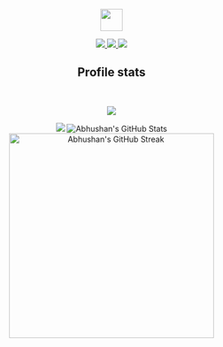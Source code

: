 <!---- 
- 👋 Hi, I’m @Abhushan01
- 👀 I’m interested in Web Development
- 🌱 I’m currently learning JavaScript

📫 How to reach me


Abhushan01/Abhushan01 is a ✨ special ✨ repository because its `README.md` (this file) appears on your GitHub profile.
You can click the Preview link to take a look at your changes.
--->


<p align="center"><a href="https://abhushan01.github.io/aditya.io">
<img height="40px" src="https://img.shields.io/badge/-Aditya-fb4902?style=for-the-badge">
</a></p> 

<p align="center"><a href="https://abhushan01.github.io/aditya.io">
<img src="https://img.shields.io/badge/-Python_Programmer-032213?style=for-the-badge">
<img src="https://img.shields.io/badge/-Frontend_Developer-02ce8f?style=for-the-badge">
<img src="https://img.shields.io/badge/-Illustrator-00ff9c?style=for-the-badge">
</a></p>

<h2 align="center">Profile stats</h2>

<br>

<p align="center">
<img src="https://komarev.com/ghpvc/?username=Abhushan01&style=flat-square&color=fb4902"></p>
<p align="center">

<img  src="https://github-readme-stats.vercel.app/api/top-langs/?username=Abhushan01&hide=java,html&title_color=fb4902&text_color=fff&icon_color=2bbc8a&bg_color=032213&hide_border=true" />

<img  src="https://github-readme-stats.vercel.app/api?username=Abhushan01&show_icons=true&line_height=27&count_private=true&title_color=fb4902&text_color=fff&icon_color=02ce8f&bg_color=032213&hide_border=true" alt="Abhushan's GitHub Stats" />

<img width="370px" alt="Abhushan's GitHub Streak" src="https://github-readme-streak-stats.herokuapp.com/?user=Abhushan01&background=032213&hide_border=true&stroke=fff&ring=02ce8f&fire=fb4902&currStreakNum=fff&sideNums=fff&currStreakLabel=fff&sideLabels=fff&dates=fff" />

<!--<img src="https://activity-graph.herokuapp.com/graph?username=Abhushan01&theme=dracula&bg_color=032213&color=fff&line=fb4902&point=02ce8f&area=true&hide_border=true">-->
</p>

